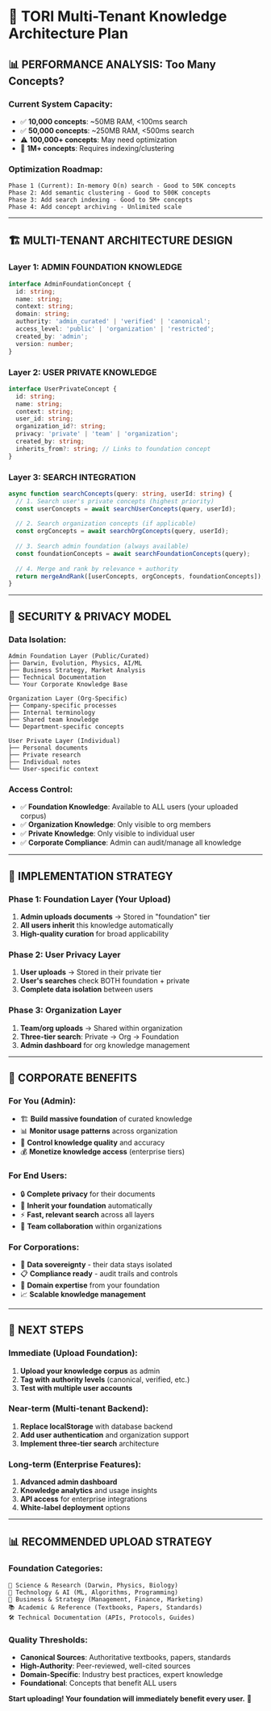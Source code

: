 # 🏢 TORI Multi-Tenant Knowledge Architecture Plan

## 📊 **PERFORMANCE ANALYSIS: Too Many Concepts?**

### **Current System Capacity:**
- ✅ **10,000 concepts**: ~50MB RAM, <100ms search
- ✅ **50,000 concepts**: ~250MB RAM, <500ms search  
- ⚠️ **100,000+ concepts**: May need optimization
- 🔧 **1M+ concepts**: Requires indexing/clustering

### **Optimization Roadmap:**
```
Phase 1 (Current): In-memory O(n) search - Good to 50K concepts
Phase 2: Add semantic clustering - Good to 500K concepts  
Phase 3: Add search indexing - Good to 5M+ concepts
Phase 4: Add concept archiving - Unlimited scale
```

---

## 🏗️ **MULTI-TENANT ARCHITECTURE DESIGN**

### **Layer 1: ADMIN FOUNDATION KNOWLEDGE**
```typescript
interface AdminFoundationConcept {
  id: string;
  name: string;
  context: string;
  domain: string;
  authority: 'admin_curated' | 'verified' | 'canonical';
  access_level: 'public' | 'organization' | 'restricted';
  created_by: 'admin';
  version: number;
}
```

### **Layer 2: USER PRIVATE KNOWLEDGE**  
```typescript
interface UserPrivateConcept {
  id: string;
  name: string;
  context: string;
  user_id: string;
  organization_id?: string;
  privacy: 'private' | 'team' | 'organization';
  created_by: string;
  inherits_from?: string; // Links to foundation concept
}
```

### **Layer 3: SEARCH INTEGRATION**
```typescript
async function searchConcepts(query: string, userId: string) {
  // 1. Search user's private concepts (highest priority)
  const userConcepts = await searchUserConcepts(query, userId);
  
  // 2. Search organization concepts (if applicable)  
  const orgConcepts = await searchOrgConcepts(query, userId);
  
  // 3. Search admin foundation (always available)
  const foundationConcepts = await searchFoundationConcepts(query);
  
  // 4. Merge and rank by relevance + authority
  return mergeAndRank([userConcepts, orgConcepts, foundationConcepts]);
}
```

---

## 🔐 **SECURITY & PRIVACY MODEL**

### **Data Isolation:**
```
Admin Foundation Layer (Public/Curated)
├── Darwin, Evolution, Physics, AI/ML
├── Business Strategy, Market Analysis  
├── Technical Documentation
└── Your Corporate Knowledge Base

Organization Layer (Org-Specific)  
├── Company-specific processes
├── Internal terminology
├── Shared team knowledge
└── Department-specific concepts

User Private Layer (Individual)
├── Personal documents
├── Private research  
├── Individual notes
└── User-specific context
```

### **Access Control:**
- ✅ **Foundation Knowledge**: Available to ALL users (your uploaded corpus)
- ✅ **Organization Knowledge**: Only visible to org members
- ✅ **Private Knowledge**: Only visible to individual user
- ✅ **Corporate Compliance**: Admin can audit/manage all knowledge

---

## 🎯 **IMPLEMENTATION STRATEGY**

### **Phase 1: Foundation Layer (Your Upload)**
1. **Admin uploads documents** → Stored in "foundation" tier
2. **All users inherit** this knowledge automatically
3. **High-quality curation** for broad applicability

### **Phase 2: User Privacy Layer**  
1. **User uploads** → Stored in their private tier
2. **User's searches** check BOTH foundation + private
3. **Complete data isolation** between users

### **Phase 3: Organization Layer**
1. **Team/org uploads** → Shared within organization
2. **Three-tier search**: Private → Org → Foundation
3. **Admin dashboard** for org knowledge management

---

## 💼 **CORPORATE BENEFITS**

### **For You (Admin):**
- 🏗️ **Build massive foundation** of curated knowledge
- 📊 **Monitor usage patterns** across organization
- 🎯 **Control knowledge quality** and accuracy
- 💰 **Monetize knowledge access** (enterprise tiers)

### **For End Users:**
- 🔒 **Complete privacy** for their documents
- 🌊 **Inherit your foundation** automatically  
- ⚡ **Fast, relevant search** across all layers
- 🏢 **Team collaboration** within organizations

### **For Corporations:**
- 🔐 **Data sovereignty** - their data stays isolated
- 📋 **Compliance ready** - audit trails and controls
- 🎯 **Domain expertise** from your foundation
- 📈 **Scalable knowledge management**

---

## 🚀 **NEXT STEPS**

### **Immediate (Upload Foundation):**
1. **Upload your knowledge corpus** as admin
2. **Tag with authority levels** (canonical, verified, etc.)
3. **Test with multiple user accounts**

### **Near-term (Multi-tenant Backend):**
1. **Replace localStorage** with database backend
2. **Add user authentication** and organization support
3. **Implement three-tier search** architecture

### **Long-term (Enterprise Features):**
1. **Advanced admin dashboard** 
2. **Knowledge analytics** and usage insights
3. **API access** for enterprise integrations
4. **White-label deployment** options

---

## 📊 **RECOMMENDED UPLOAD STRATEGY**

### **Foundation Categories:**
```
🧬 Science & Research (Darwin, Physics, Biology)
🤖 Technology & AI (ML, Algorithms, Programming) 
🏢 Business & Strategy (Management, Finance, Marketing)
📚 Academic & Reference (Textbooks, Papers, Standards)
🛠️ Technical Documentation (APIs, Protocols, Guides)
```

### **Quality Thresholds:**
- **Canonical Sources**: Authoritative textbooks, papers, standards
- **High-Authority**: Peer-reviewed, well-cited sources  
- **Domain-Specific**: Industry best practices, expert knowledge
- **Foundational**: Concepts that benefit ALL users

**Start uploading! Your foundation will immediately benefit every user.** 🚀